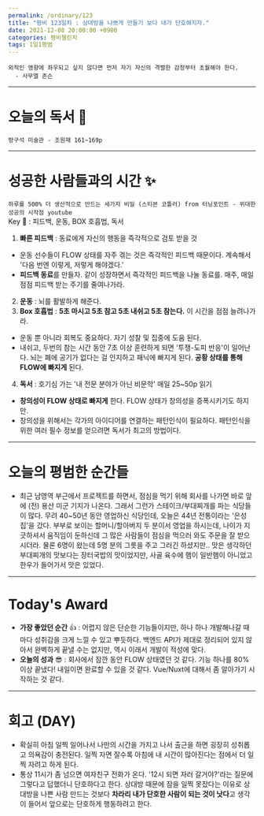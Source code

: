 ```yaml
---
permalink: /ordinary/123
title: "평비 123일차 : 상대방을 나쁘게 만들기 보다 내가 단호해지자."
date: 2021-12-08 20:00:00 +0900
categories: 평비챌린지
tags: 1일1평범
---
```

```
외적인 영향에 좌우되고 싶지 않다면 먼저 자기 자신의 격렬한 감정부터 초월해야 한다.
  - 사무엘 존슨
```

---
# 오늘의 독서 📕
`방구석 미술관 - 조원재 161~169p`  

---
# 성공한 사람들과의 시간 ✨
`하루를 500% 더 생산적으로 만드는 세가지 비밀 (스티븐 코틀러) from 터닝포인트 - 위대한 성공의 시작점 youtube`  
Key 🔑 : 피드백, 운동, BOX 호흡법, 독서
1. **빠른 피드백** : 동료에게 자신의 행동을 즉각적으로 검토 받을 것
  - 운동 선수들이 FLOW 상태를 자주 겪는 것은 즉각적인 피드백 때문이다. 계속해서 '다음 번엔 이렇게, 저렇게 해야겠다.'
  - **피드백 동료**를 만들자. 같이 성장하면서 즉각적인 피드백을 나눌 동료를. 매주, 매일 점점 피드백 받는 주기를 줄여나가라.
2. **운동** : 뇌를 활발하게 해준다.
3. **Box 호흡법** : **5초 마시고 5초 참고 5초 내쉬고 5초 참는다.** 이 시간을 점점 늘려나가라.
  - 운동 뿐 아니라 회복도 중요하다. 자기 성찰 및 집중에 도움 된다.
  - 내쉬고, 두번의 참는 시간 동안 7초 이상 훈련하게 되면 '투쟁-도피 반응'이 일어난다. 뇌는 폐에 공기가 없다는 걸 인지하고 패닉에 빠지게 된다. **공황 상태를 통해 FLOW에 빠지게** 된다.
4. **독서** : 호기심 가는 '내 전문 분야가 아닌 비문학' 매일 25~50p 읽기
  - **창의성이 FLOW 상태로 빠지게** 한다. FLOW 상태가 창의성을 증폭시키기도 하지만.
  - 창의성을 위해서는 각가의 아이디어를 연결하는 패턴인식이 필요하다. 패턴인식을 위한 여러 필수 정보를 얻으려면 독서가 최고의 방법이다.

---
# 오늘의 평범한 순간들
- 최근 남영역 부근에서 프로젝트를 하면서, 점심을 먹기 위해 회사를 나가면 바로 앞에 (전) 용산 미군 기지가 나온다. 그래서 그런가 스테이크/부대찌개를 파는 식당들이 많다. 무려 40~50년 동안 영업하신 식당인데, 오늘은 44년 전통이라는 '은성집'을 갔다. 부부로 보이는 할머니/할아버지 두 분이서 영업을 하시는데, 나이가 지긋하셔서 움직임이 둔하신데 그 많은 사람들이 점심을 먹으러 와도 주문을 잘 받으시더라. 물론 6명이 왔는데 5명 분의 그릇을 주고 그러긴 하셨지만.. 맛은 생각하던 부대찌개의 맛보다는 장터국밥의 맛이었지만, 사골 육수에 햄이 일반햄이 아니었고 한우가 들어가서 맛은 있었다.

---
# Today's Award
- **가장 좋았던 순간** 👍 : 어렵지 않은 단순한 기능들이지만, 하나 하나 개발해나갈 때마다 성취감을 크게 느낄 수 있고 뿌듯하다. 백엔드 API가 제대로 정리되어 있지 않아서 완벽하게 끝낼 수는 없지만, 역시 이래서 개발이 적성에 맞다.
- **오늘의 성과** 😎 : 회사에서 잠깐 동안 FLOW 상태였던 것 같다. 기능 하나를 80% 이상 끝냈다! 내일이면 완료할 수 있을 것 같다. Vue/Nuxt에 대해서 좀 알아가기 시작하는 것 같다.

---
# 회고 (DAY)
- 확실히 아침 일찍 일어나서 나만의 시간을 가지고 나서 출근을 하면 굉장히 성취롭고 의욕감이 충전된다. 일찍 자면 잘수록 아침에 내 시간이 많아진다는 점에서 더 일찍 자려고 하게 된다.
- 통상 11시가 좀 넘으면 여자친구 전화가 온다. '12시 되면 자러 갈거야?'라는 질문에 그렇다고 답했더니 단호하다고 한다. 상대방 때문에 잠을 일찍 못잤다는 이유로 상대방을 나쁜 사람 만드는 것보다 **차라리 내가 단호한 사람이 되는 것이 낫다**고 생각이 들어서 앞으로는 단호하게 행동하려고 한다.